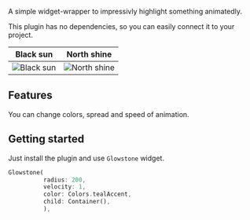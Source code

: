 A simple widget-wrapper to impressivly highlight something animatedly.

This plugin has no dependencies, so you can easily connect it to your project.


Black sun           |  North shine
:-------------------------:|:-------------------------:
![Black sun](https://github.com/thematver/glowstone/raw/master/screenshot1.png "Black sun")  |  ![North shine](https://github.com/thematver/glowstone/raw/master/screenshot2.png "North shine")




## Features

You can change colors, spread and speed of animation.

## Getting started

Just install the plugin and use `Glowstone` widget.


```dart
Glowstone(
          radius: 200,
          velocity: 1,
          color: Colors.tealAccent,
          child: Container(),
          ),
```

